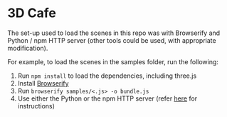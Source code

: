 # 3D Cafe

The set-up used to load the scenes in this repo was with Browserify and Python / npm HTTP server (other tools could be used, with appropriate modification).

For example, to load the scenes in the samples folder, run the following:

1. Run ```npm install``` to load the dependencies, including three.js
2. Install [Browserify](http://browserify.org/#install)
3. Run ```browserify samples/<.js> -o bundle.js```
4. Use either the Python or the npm HTTP server (refer [here](https://threejs.org/docs/index.html#manual/en/introduction/How-to-run-things-locally) for instructions)